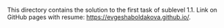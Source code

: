 This directory contains the solution to the first task of sublevel 1.1.
Link on GitHub pages with resume: https://evgeshaboldakova.github.io/.
